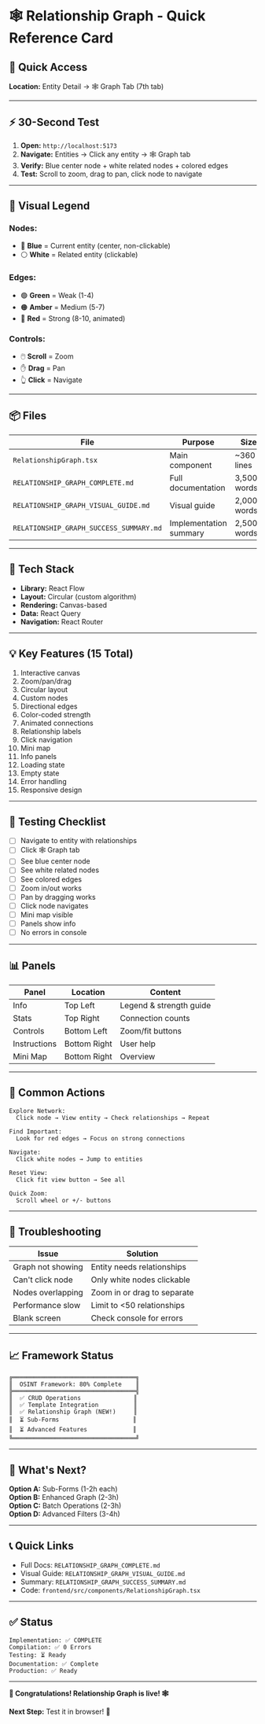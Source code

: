# 🕸️ Relationship Graph - Quick Reference Card

## 🎯 Quick Access
**Location:** Entity Detail → 🕸️ Graph Tab (7th tab)

---

## ⚡ 30-Second Test

1. **Open:** `http://localhost:5173`
2. **Navigate:** Entities → Click any entity → 🕸️ Graph tab
3. **Verify:** Blue center node + white related nodes + colored edges
4. **Test:** Scroll to zoom, drag to pan, click node to navigate

---

## 🎨 Visual Legend

### Nodes:
- 🔵 **Blue** = Current entity (center, non-clickable)
- ⚪ **White** = Related entity (clickable)

### Edges:
- 🟢 **Green** = Weak (1-4)
- 🟠 **Amber** = Medium (5-7)  
- 🔴 **Red** = Strong (8-10, animated)

### Controls:
- 🖱️ **Scroll** = Zoom
- ✋ **Drag** = Pan
- 👆 **Click** = Navigate

---

## 📦 Files

| File | Purpose | Size |
|------|---------|------|
| `RelationshipGraph.tsx` | Main component | ~360 lines |
| `RELATIONSHIP_GRAPH_COMPLETE.md` | Full documentation | 3,500+ words |
| `RELATIONSHIP_GRAPH_VISUAL_GUIDE.md` | Visual guide | 2,000+ words |
| `RELATIONSHIP_GRAPH_SUCCESS_SUMMARY.md` | Implementation summary | 2,500+ words |

---

## 🔧 Tech Stack

- **Library:** React Flow
- **Layout:** Circular (custom algorithm)
- **Rendering:** Canvas-based
- **Data:** React Query
- **Navigation:** React Router

---

## 💡 Key Features (15 Total)

1. Interactive canvas
2. Zoom/pan/drag
3. Circular layout
4. Custom nodes
5. Directional edges
6. Color-coded strength
7. Animated connections
8. Relationship labels
9. Click navigation
10. Mini map
11. Info panels
12. Loading state
13. Empty state
14. Error handling
15. Responsive design

---

## 🎯 Testing Checklist

- [ ] Navigate to entity with relationships
- [ ] Click 🕸️ Graph tab
- [ ] See blue center node
- [ ] See white related nodes
- [ ] See colored edges
- [ ] Zoom in/out works
- [ ] Pan by dragging works
- [ ] Click node navigates
- [ ] Mini map visible
- [ ] Panels show info
- [ ] No errors in console

---

## 📊 Panels

| Panel | Location | Content |
|-------|----------|---------|
| Info | Top Left | Legend & strength guide |
| Stats | Top Right | Connection counts |
| Controls | Bottom Left | Zoom/fit buttons |
| Instructions | Bottom Right | User help |
| Mini Map | Bottom Right | Overview |

---

## 🚀 Common Actions

```
Explore Network:
  Click node → View entity → Check relationships → Repeat

Find Important:
  Look for red edges → Focus on strong connections

Navigate:
  Click white nodes → Jump to entities

Reset View:
  Click fit view button → See all

Quick Zoom:
  Scroll wheel or +/- buttons
```

---

## 🐛 Troubleshooting

| Issue | Solution |
|-------|----------|
| Graph not showing | Entity needs relationships |
| Can't click node | Only white nodes clickable |
| Nodes overlapping | Zoom in or drag to separate |
| Performance slow | Limit to <50 relationships |
| Blank screen | Check console for errors |

---

## 📈 Framework Status

```
╔═══════════════════════════════════╗
║  OSINT Framework: 80% Complete    ║
╠═══════════════════════════════════╣
║  ✅ CRUD Operations               ║
║  ✅ Template Integration          ║
║  ✅ Relationship Graph (NEW!)     ║
║  ⏳ Sub-Forms                     ║
║  ⏳ Advanced Features             ║
╚═══════════════════════════════════╝
```

---

## 🎯 What's Next?

**Option A:** Sub-Forms (1-2h each)  
**Option B:** Enhanced Graph (2-3h)  
**Option C:** Batch Operations (2-3h)  
**Option D:** Advanced Filters (3-4h)

---

## 📞 Quick Links

- Full Docs: `RELATIONSHIP_GRAPH_COMPLETE.md`
- Visual Guide: `RELATIONSHIP_GRAPH_VISUAL_GUIDE.md`
- Summary: `RELATIONSHIP_GRAPH_SUCCESS_SUMMARY.md`
- Code: `frontend/src/components/RelationshipGraph.tsx`

---

## ✅ Status

```
Implementation: ✅ COMPLETE
Compilation: ✅ 0 Errors
Testing: ⏳ Ready
Documentation: ✅ Complete
Production: ✅ Ready
```

---

**🎉 Congratulations! Relationship Graph is live! 🕸️**

**Next Step:** Test it in browser! 🚀
